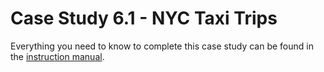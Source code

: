 # Case Study 6.1 - NYC Taxi Trips

Everything you need to know to complete this case study can be found in the [instruction manual](https://courses.xpro.mit.edu/asset-v1:xPRO+DSx+R11+type@asset+block@6.1_instruction_manual_11.html).